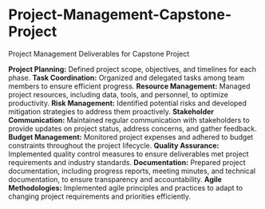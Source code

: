 # Project-Management-Capstone-Project
Project Management Deliverables for Capstone Project

**Project Planning:** Defined project scope, objectives, and timelines for each phase.
**Task Coordination:** Organized and delegated tasks among team members to ensure efficient progress.
**Resource Management:** Managed project resources, including data, tools, and personnel, to optimize productivity.
**Risk Management:** Identified potential risks and developed mitigation strategies to address them proactively.
**Stakeholder Communication:** Maintained regular communication with stakeholders to provide updates on project status, address concerns, and gather feedback.
**Budget Management:** Monitored project expenses and adhered to budget constraints throughout the project lifecycle.
**Quality Assurance:** Implemented quality control measures to ensure deliverables met project requirements and industry standards.
**Documentation:** Prepared project documentation, including progress reports, meeting minutes, and technical documentation, to ensure transparency and accountability.
**Agile Methodologies:** Implemented agile principles and practices to adapt to changing project requirements and priorities efficiently.
